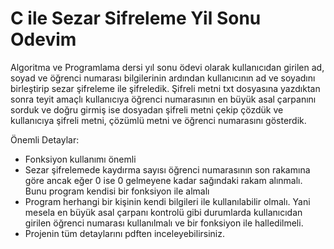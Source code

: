 # C ile Sezar Sifreleme Yil Sonu Odevim

Algoritma ve Programlama dersi yıl sonu ödevi olarak kullanıcıdan girilen ad, soyad ve öğrenci numarası bilgilerinin ardından kullanıcının ad ve soyadını birleştirip sezar şifreleme ile şifreledik. Şifreli metni txt dosyasına yazdıktan sonra teyit amaçlı kullanıcıya öğrenci numarasının en büyük asal çarpanını sorduk ve doğru girmiş ise dosyadan şifreli metni çekip çözdük ve kullanıcıya şifreli metni, çözümlü metni ve öğrenci numarasını gösterdik.

Önemli Detaylar:
  - Fonksiyon kullanımı önemli
  - Sezar şifrelemede kaydırma sayısı öğrenci numarasının son rakamına göre ancak eğer 0 ise 0 gelmeyene kadar sağındaki rakam alınmalı. Bunu program kendisi bir fonksiyon ile almalı
  - Program herhangi bir kişinin kendi bilgileri ile kullanılabilir olmalı. Yani mesela en büyük asal çarpanı kontrolü gibi durumlarda kullanıcıdan girilen öğrenci numarası kullanılmalı ve bir fonksiyon ile halledilmeli.
  - Projenin tüm detaylarını pdften inceleyebilirsiniz.
